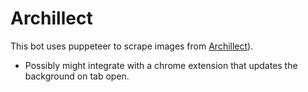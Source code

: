 # Archillect

This bot uses puppeteer to scrape images from [Archillect](https://archillect.com/)).
- Possibly might integrate with a chrome extension that updates the background on tab open.
